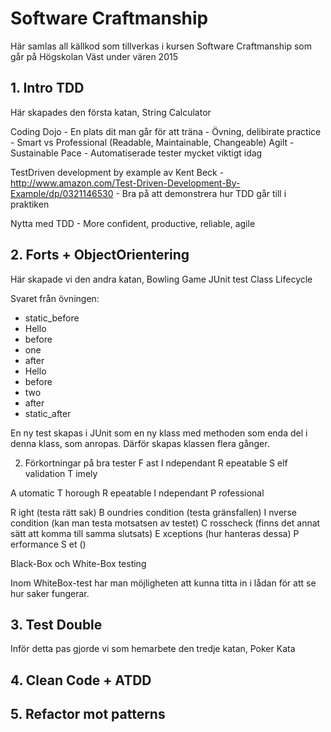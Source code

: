 # Software Craftmanship

Här samlas all källkod som tillverkas i kursen Software Craftmanship som går på Högskolan Väst under vären 2015

## 1. Intro TDD
Här skapades den första katan, String Calculator

Coding Dojo
    -   En plats dit man går för att träna 
    -   Övning, delibirate practice
    -   Smart vs Professional (Readable, Maintainable, Changeable)
Agilt
    -   Sustainable Pace
    -   Automatiserade tester mycket viktigt idag

TestDriven development by example av Kent Beck
    -   http://www.amazon.com/Test-Driven-Development-By-Example/dp/0321146530
    -   Bra på att demonstrera hur TDD går till i praktiken

Nytta med TDD
    -   More confident, productive, reliable, agile
    

## 2. Forts + ObjectOrientering
Här skapade vi den andra katan, Bowling Game
JUnit test Class Lifecycle

Svaret från övningen:
-   static_before
-   Hello
-   before
-   one
-   after
-   Hello
-   before
-   two
-   after
-   static_after

En ny test skapas i JUnit som en ny klass med methoden som enda del i denna klass, som anropas. Därför skapas klassen flera gånger.

2. Förkortningar på bra tester
 F ast
 I ndependant
 R epeatable
 S elf validation
 T imely

A utomatic
T horough
R epeatable
I ndependant
P rofessional

R ight (testa rätt sak)
B oundries condition (testa gränsfallen)
I nverse condition (kan man testa motsatsen av testet)
C rosscheck (finns det annat sätt att komma till samma slutsats)
E xceptions (hur hanteras dessa)
P erformance
S et ()

Black-Box och White-Box testing

Inom WhiteBox-test har man möjligheten att kunna titta in i lådan för att se hur saker fungerar.

## 3. Test Double
Inför detta pas gjorde vi som hemarbete den tredje katan, Poker Kata

## 4. Clean Code + ATDD

## 5. Refactor mot patterns
